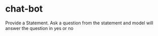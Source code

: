 # chat-bot
Provide a Statement. Ask a question from the statement and model will answer the question in yes or no
